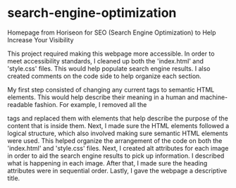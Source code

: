 # search-engine-optimization
Homepage from Horiseon for SEO (Search Engine Optimization) to Help Increase Your Visibility

  This project required making this webpage more accessible.  In order to meet accessibility standards, I cleaned up both the 'index.html' and 'style.css' files.  This would help populate search engine results.  I also created comments on the code side to help organize each section.

  My first step consisted of changing any current tags to semantic HTML elements.  This would help describe their meaning in a human and machine-readable fashion.  For example, I removed all the <div> tags and replaced them with elements that help describe the purpose of the content that is inside them.  Next, I made sure the HTML elements followed a logical structure, which also involved making sure semantic HTML elements were used.  This helped organize the arrangement of the code on both the 'index.html' and 'style.css' files.  Next, I created alt attributes for each image in order to aid the search engine results to pick up information.  I described what is happening in each image.  After that, I made sure the heading attributes were in sequential order.  Lastly, I gave the webpage a descriptive title.
